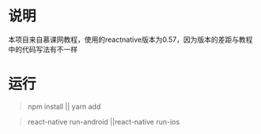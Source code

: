 # 说明
本项目来自慕课网教程，使用的reactnative版本为0.57，因为版本的差距与教程中的代码写法有不一样

# 运行
> npm install || yarn add

> react-native run-android ||react-native run-ios
